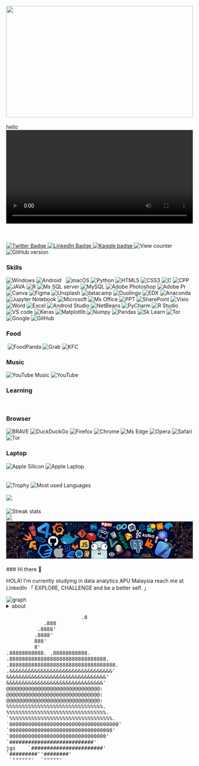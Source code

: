 
<div>
    <p>
        <img src="https://wallpaperaccess.com/full/417693.png" width="100%" height="300px"></p>hello
        <video controls autoplay width="100%">
            <img src="./Images/Video/ezgif.com-gif-maker.gif" alt="intro">
        </video>
    </p>
</div>

<div id="badge align="center">
    <br></br>
    <a href="https://twitter.com/byron_neaw">
        <img src="https://img.shields.io/badge/Twitter-blue?color=blue&label=byron_neaw&logo=twitter&style=for-the-badge" alt="Twitter Badge">
    </a>
    <a href="https://www.linkedin.com/in/neaw-aik-ka102802/">
        <img src="https://img.shields.io/badge/LinkedIn-blue?color=blue&label=Neaw%20%28Byron%29%20Aik%20Ka&logo=LinkedIn&logoColor=blue&style=for-the-badge" alt="LinkedIn Badge">
    </a>
    <a href="https://www.kaggle.com/aikka28">
        <img src="https://img.shields.io/badge/Kaggle-20BEFF?label=Aikka28&style=for-the-badge&logo=Kaggle&logoColor=kaggle-blue" alt="Kaggle badge">
    </a>
    <a>
        <img src="https://komarev.com/ghpvc/?username=byron1001&style=for-the-badge&color=green" alt="View counter">
    </a>
    <a>
        <img src="https://badge.fury.io/gh/byron1001%2FStrapDown.js.svg" alt="GitHub version">
    </a>
</div>

<div>
    <h3>Skills</h3>
    <a>
        <img src="https://img.shields.io/badge/Windows-0078D6?style=for-the-badge&logo=windows&logoColor=white" alt="Windows">
        <img src="https://img.shields.io/badge/Android-3DDC84?style=for-the-badge&logo=android&logoColor=white" alt="Android">
        <img src="https://user-images.githubusercontent.com/72879799/153904095-9d78a019-8495-4035-8174-e3da8e4dd66b.png#gh-light-mode-only" alt="">
        <img src="https://user-images.githubusercontent.com/72879799/153904003-d7dee710-6552-4d23-a803-7a9a0ba67d92.png#gh-dark-mode-only" alt="">
        <img src="https://img.shields.io/badge/mac%20os-000000?style=for-the-badge&logo=macos&logoColor=F0F0F0" alt="macOS">
        <img src="https://img.shields.io/badge/Python-3776AB?style=for-the-badge&logo=python&logoColor=white" alt="Python">
        <img src="https://img.shields.io/badge/HTML5-E34F26?style=for-the-badge&logo=html5&logoColor=white" alt="HTML5">
        <img src="https://img.shields.io/badge/CSS3-1572B6?style=for-the-badge&logo=css3&logoColor=white" alt="CSS3">
        <img src="https://img.shields.io/badge/C-00599C?style=for-the-badge&logo=c&logoColor=white" alt="C">
        <img src="https://img.shields.io/badge/C%2B%2B-00599C?style=for-the-badge&logo=c%2B%2B&logoColor=white" alt="CPP">
        <img src="https://img.shields.io/badge/Java-ED8B00?style=for-the-badge&logo=java&logoColor=white" alt="JAVA">
        <img src="https://img.shields.io/badge/r-%23276DC3.svg?style=for-the-badge&logo=r&logoColor=white" alt="R">
        <img src="https://img.shields.io/badge/Microsoft%20SQL%20Server-CC2927?style=for-the-badge&logo=microsoft%20sql%20server&logoColor=white" alt="Ms SQL server">
        <img src="https://img.shields.io/badge/MySQL-005C84?style=for-the-badge&logo=mysql&logoColor=white" alt="MySQL">
        <img src="https://img.shields.io/badge/Adobe%20Photoshop-31A8FF?style=for-the-badge&logo=Adobe%20Photoshop&logoColor=black" alt="Adobe Photoshop">
        <img src="https://img.shields.io/badge/Adobe%20Premiere%20Pro-9999FF?style=for-the-badge&logo=Adobe%20Premiere%20Pro&logoColor=white" alt="Adobe Pr">
        <img src="https://img.shields.io/badge/Canva-%2300C4CC.svg?&style=for-the-badge&logo=Canva&logoColor=white" alt="Canva">
        <img src="https://img.shields.io/badge/Figma-F24E1E?style=for-the-badge&logo=figma&logoColor=white" alt="Figma">
        <img src="https://img.shields.io/badge/Unsplash-000000?style=for-the-badge&logo=Unsplash&logoColor=white" alt="Unsplash">
        <img src="https://img.shields.io/badge/Datacamp-05192D?style=for-the-badge&logo=datacamp&logoColor=65FF8F" alt="datacamp">
        <img src="https://img.shields.io/badge/Duolingo-58CC02?style=for-the-badge&logo=Duolingo&logoColor=white" alt="Duolingo">
        <img src="https://img.shields.io/badge/Edx-193A3E?style=for-the-badge&logo=edx&logoColor=white" alt="EDX">
        <img src="https://img.shields.io/badge/conda-342B029.svg?&style=for-the-badge&logo=anaconda&logoColor=white" alt="Anaconda">
        <img src="https://img.shields.io/badge/jupyter-%23FA0F00.svg?style=for-the-badge&logo=jupyter&logoColor=white" alt="Jupyter Notebook">
        <img src="https://img.shields.io/badge/Microsoft-666666?style=for-the-badge&logo=microsoft&logoColor=white" alt="Microsoft">
        <img src="https://img.shields.io/badge/Microsoft_Office-D83B01?style=for-the-badge&logo=microsoft-office&logoColor=white" alt="Ms Office">
        <img src="https://img.shields.io/badge/Microsoft_PowerPoint-B7472A?style=for-the-badge&logo=microsoft-powerpoint&logoColor=white" alt="PPT">
        <img src="https://img.shields.io/badge/Microsoft_SharePoint-0078D4?style=for-the-badge&logo=microsoft-sharepoint&logoColor=white" alt="SharePoint">
        <img src="https://img.shields.io/badge/Microsoft_Visio-3955A3?style=for-the-badge&logo=microsoft-visio&logoColor=white" alt="Visio">
        <img src="https://img.shields.io/badge/Microsoft_Word-2B579A?style=for-the-badge&logo=microsoft-word&logoColor=white" alt="Word">
        <img src="https://img.shields.io/badge/Microsoft_Excel-217346?style=for-the-badge&logo=microsoft-excel&logoColor=white" alt="Excel">
        <img src="https://img.shields.io/badge/Android%20Studio-3DDC84.svg?style=for-the-badge&logo=android-studio&logoColor=white" alt="Android Studio">
        <img src="https://img.shields.io/badge/NetBeansIDE-1B6AC6.svg?style=for-the-badge&logo=apache-netbeans-ide&logoColor=white" alt="NetBeans">
        <img src="https://img.shields.io/badge/pycharm-143?style=for-the-badge&logo=pycharm&logoColor=black&color=black&labelColor=green" alt="PyCharm">
        <img src="https://img.shields.io/badge/RStudio-4285F4?style=for-the-badge&logo=rstudio&logoColor=white" alt="R Studio">
        <img src="https://img.shields.io/badge/Visual%20Studio%20Code-0078d7.svg?style=for-the-badge&logo=visual-studio-code&logoColor=white" alt="VS code">
        <img src="https://img.shields.io/badge/Keras-%23D00000.svg?style=for-the-badge&logo=Keras&logoColor=white" alt="Keras">
        <img src="https://img.shields.io/badge/Matplotlib-%23ffffff.svg?style=for-the-badge&logo=Matplotlib&logoColor=black" alt="Matplotlib">
        <img src="https://img.shields.io/badge/numpy-%23013243.svg?style=for-the-badge&logo=numpy&logoColor=white" alt="Numpy">
        <img src="https://img.shields.io/badge/pandas-%23150458.svg?style=for-the-badge&logo=pandas&logoColor=white" alt="Pandas">
        <img src="https://img.shields.io/badge/scikit--learn-%23F7931E.svg?style=for-the-badge&logo=scikit-learn&logoColor=white" alt="Sk Learn">
        <img src="https://img.shields.io/badge/tor-%237E4798.svg?style=for-the-badge&logo=tor-project&logoColor=white" alt="Tor">
        <img src="https://img.shields.io/badge/google-4285F4?style=for-the-badge&logo=google&logoColor=white" alt="Google">
        <img src="https://img.shields.io/badge/github-%23121011.svg?style=for-the-badge&logo=github&logoColor=white" alt="GitHub">
    </a>
    <h3>Food</h3>
    <a>
        <img src="https://img.shields.io/badge/Burger%20King-D62300?style=for-the-badge&logo=Burger%20King&logoColor=white" alt=""> 
        <img src="https://img.shields.io/badge/foodpanda-E23744?style=for-the-badge&logo=zomato&logoColor=white" alt="FoodPanda">
        <img src="https://img.shields.io/badge/Grab-00B14F?style=for-the-badge&logo=grab&logoColor=white" alt="Grab">
        <img src="https://img.shields.io/badge/KFC-F40027?style=for-the-badge&logo=kfc&logoColor=white" alt="KFC">
    </a>
    <h3>Music</h3>
    <a>
        <img src="https://img.shields.io/badge/YouTube_Music-FF0000?style=for-the-badge&logo=youtube-music&logoColor=white" alt="YouTube Music">
        <img src="https://img.shields.io/badge/YouTube-FF0000?style=for-the-badge&logo=youtube&logoColor=white" alt="YouTube">
    </a>
    <h3>Learning</h3>
    <a>
        <img src="https://img.shields.io/badge/power_bi-F2C811?style=for-the-badge&logo=powerbi&logoColor=black" alt="">
    </a>
    <h3>Browser</h3>
    <a>
        <img src="https://img.shields.io/badge/Brave-FF1B2D?style=for-the-badge&logo=Brave&logoColor=white" alt="BRAVE">
        <img src="https://img.shields.io/badge/DuckDuckGo-DE5833?style=for-the-badge&logo=DuckDuckGo&logoColor=white" alt="DuckDuckGo">
        <img src="https://img.shields.io/badge/Firefox_Browser-FF7139?style=for-the-badge&logo=Firefox-Browser&logoColor=white" alt="Firefox">
        <img src="https://img.shields.io/badge/Google_chrome-4285F4?style=for-the-badge&logo=Google-chrome&logoColor=white" alt="Chrome">
        <img src="https://img.shields.io/badge/Microsoft_Edge-0078D7?style=for-the-badge&logo=Microsoft-edge&logoColor=white" alt="Ms Edge">
        <img src="https://img.shields.io/badge/Opera-FF1B2D?style=for-the-badge&logo=Opera&logoColor=white" alt="Opera">
        <img src="https://img.shields.io/badge/Safari-FF1B2D?style=for-the-badge&logo=Safari&logoColor=white" alt="Safari">
        <img src="https://img.shields.io/badge/Tor_Browser-7D4698?style=for-the-badge&logo=Tor-Browser&logoColor=white" alt="Tor">
    </a>
    <h3>Laptop</h3>
    <a>
        <img src="https://img.shields.io/badge/apple%20silicon-333333?style=for-the-badge&logo=apple&logoColor=white" alt="Apple Silicon">
        <img src="https://img.shields.io/badge/Apple%20laptop-333333?style=for-the-badge&logo=apple&logoColor=white" alt="Apple Laptop">
    </a>
</div>

<div>
    <br></br>
    <a>
        <img src="https://github-profile-trophy.vercel.app/?username=byron1001&row=1" alt="Trophy">
    </a>
    <a>
        <img src="https://github-readme-stats.vercel.app/api/top-langs/?username=byron1001&theme=blue-green" alt="Most used Languages">
        <br></br>
        <img src="https://github-readme-stats.vercel.app/api?username=byron1001&theme=blue-green" alt"GitHub stats">
        <br></br>
        <img src="https://github-readme-streak-stats.herokuapp.com/?user=byron1001&theme=blue-green" alt="Streak stats">
        <br>
        <img height="180em" src="https://github-readme-stats-eight-theta.vercel.app/api/top-langs/?username=Byron1001&layout=compact&langs_count=8&theme=algolia"/>
        <img src="https://github.com/Jaydeep-Yadav/Jaydeep-Yadav/raw/main/banner.png" alt="">
        <img src="https://github.com/MasonSlover/MasonSlover/raw/master/output.gif" alt="">
    </a>
</div>
                                                                                                                                                        ### Hi there 👋
<div>
    <p>HOLA! I'm currently studying in data analytics APU Malaysia
        reach me at LinkedIn
        「 EXPLORE, CHALLENGE and be a better self. 」 </p>
        <a>
            <img src="https://github-profile-summary-cards.vercel.app/api/cards/profile-details?username=byron1001&theme=github" alt="graph">
        </a>
        <details>
            <summary>about</summary>
            <p style="font-family: Arial, Helvetica, sans-serif;">De vajaro</p>
            <img src="./Images/bright-lights-in-urban-street-at-night.jpg" width=100% alt="">
        </details>
        <pre>                        .8 
            .888
          .8888'
         .8888'
         888'
         8'
.88888888888. .88888888888.
.8888888888888888888888888888888.
.8888888888888888888888888888888888.
.&&&&&&&&&&&&&&&&&&&&&&&&&&&&&&&&&'
&&&&&&&&&&&&&&&&&&&&&&&&&&&&&&&&'
&&&&&&&&&&&&&&&&&&&&&&&&&&&&&&&'
@@@@@@@@@@@@@@@@@@@@@@@@@@@@@@:
@@@@@@@@@@@@@@@@@@@@@@@@@@@@@@:
@@@@@@@@@@@@@@@@@@@@@@@@@@@@@@:
%%%%%%%%%%%%%%%%%%%%%%%%%%%%%%%.
%%%%%%%%%%%%%%%%%%%%%%%%%%%%%%%%.
`%%%%%%%%%%%%%%%%%%%%%%%%%%%%%%%%%.
`00000000000000000000000000000000000'
`000000000000000000000000000000000'
`0000000000000000000000000000000'
`###########################'
jgs    `#######################'
`#########''########'
 `""""""'  `"""""'</pre>
</div>
